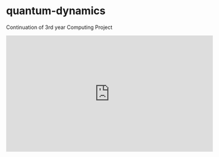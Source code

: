 # quantum-dynamics

Continuation of 3rd year Computing Project

<iframe width="560" height="315" src="https://www.youtube.com/embed/BPhhS0SbkSA?si=hF6TDjzYWRgW8X4Y" title="YouTube video player" frameborder="0" allow="accelerometer; autoplay; clipboard-write; encrypted-media; gyroscope; picture-in-picture; web-share" referrerpolicy="strict-origin-when-cross-origin" allowfullscreen></iframe>

